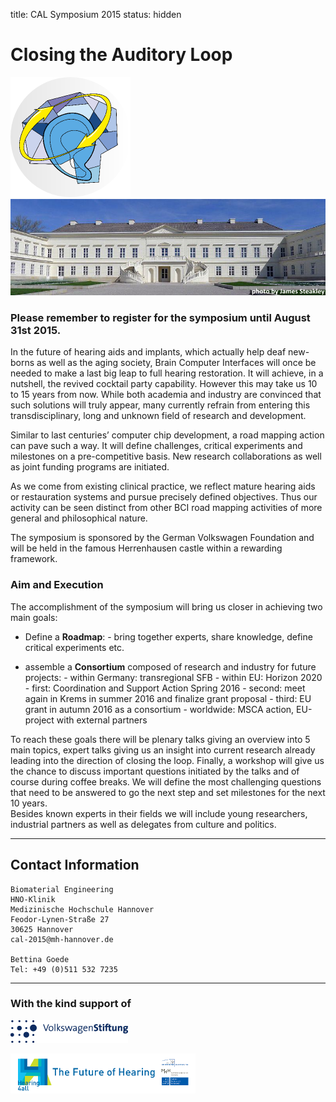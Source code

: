 title: CAL Symposium 2015
status: hidden

# Closing the Auditory Loop 


![Logo CAL 2015](04_cal-symposium-2015/cal23.png) 
![Schloss Herrenhausen](04_cal-symposium-2015/ssh_jsteakley.png)

### Please remember to register for the symposium until August 31st 2015.


In the future of hearing aids and implants, which actually help deaf new-borns as well as the aging society, Brain Computer Interfaces will once be needed to make a last big leap to full hearing restoration. It will achieve, in a nutshell, the revived cocktail party capability. However this may take us 10 to 15 years from now. While both academia and industry are convinced that such solutions will truly appear, many currently refrain from entering this transdisciplinary, long and unknown field of research and development.

Similar to last centuries’ computer chip development, a road mapping action can pave such a way. It will define challenges, critical experiments and milestones on a pre-competitive basis. New research collaborations as well as joint funding programs are initiated.

As we come from existing clinical practice, we reflect mature hearing aids or restauration systems and pursue precisely defined objectives. Thus our activity can be seen distinct from other BCI road mapping activities of more general and philosophical nature.

The symposium is sponsored by the German Volkswagen Foundation and will be held in the famous Herrenhausen castle within a rewarding framework.


### Aim and Execution

The accomplishment of the symposium will bring us closer in achieving two main goals:

- Define a **Roadmap**: 
      - bring together experts, share knowledge, define critical experiments etc.
       

- assemble a **Consortium** composed of research and industry for future projects: 
      - within Germany: transregional SFB
      - within EU: Horizon 2020 
         - first: Coordination and Support Action Spring 2016 
         - second: meet again in Krems in summer 2016 and finalize grant proposal
         - third: EU grant in autumn 2016 as a consortium
      - worldwide: MSCA action, EU-project with external partners

To reach these goals there will be plenary talks giving an overview into 5 main topics, expert talks giving us an insight into current research already leading into the direction of closing the loop. Finally, a workshop will give us the chance to discuss important questions initiated by the talks and of course during coffee breaks. We will define the most challenging questions that need to be answered to go the next step and set milestones for the next 10 years.  
Besides known experts in their fields we will include young researchers, industrial partners as well as delegates from culture and politics.



----

Contact Information
-------------------

```
Biomaterial Engineering
HNO-Klinik
Medizinische Hochschule Hannover
Feodor-Lynen-Straße 27
30625 Hannover
cal-2015@mh-hannover.de

Bettina Goede
Tel: +49 (0)511 532 7235
```


----------------------------
### With the kind support of

![Logo VW Stiftung](04_cal-symposium-2015/LogoVW.gif)

![Logo Hearing4all](04_cal-symposium-2015/h4a_logo_long3.png)
